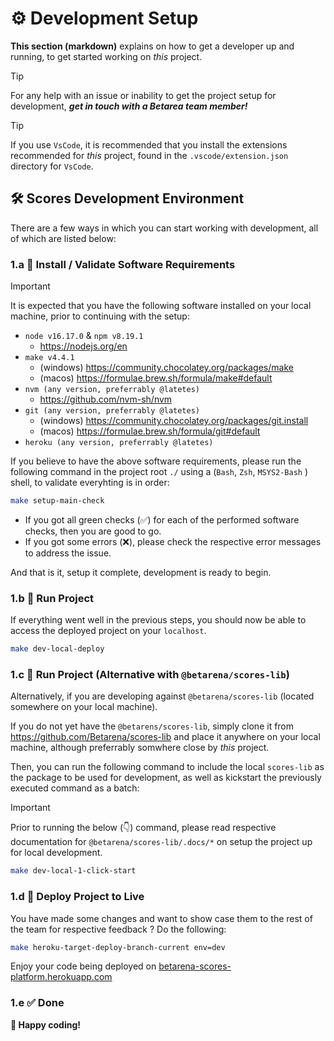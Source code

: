 # ⚙️ Development Setup

**This section (markdown)** explains on how to get a developer up and running, to get started working on _this_ project.

> [!TIP]
> For any help with an issue or inability to get the project setup for development, _**get in touch with a Betarea team member!**_

> [!TIP]
> If you use `VsCode`, it is recommended that you install the extensions recommended for _this_ project, found in the `.vscode/extension.json` directory for `VsCode`.

## 🛠️ Scores Development Environment

There are a few ways in which you can start working with development, all of which are listed below:

### 1.a 🔻 Install / Validate Software Requirements

> [!IMPORTANT]
> It is expected that you have the following software installed on your local machine, prior to continuing with the setup:
> - `node v16.17.0` & `npm v8.19.1`
>   - https://nodejs.org/en
> - `make v4.4.1`
>   - (windows) https://community.chocolatey.org/packages/make
>   - (macos) https://formulae.brew.sh/formula/make#default
> - `nvm (any version, preferrably @latetes)`
>   - https://github.com/nvm-sh/nvm
> - `git (any version, preferrably @latetes)`
>   - (windows) https://community.chocolatey.org/packages/git.install
>   - (macos) https://formulae.brew.sh/formula/git#default
> - `heroku (any version, preferrably @latetes)`

If you believe to have the above software requirements, please run the following command in the project root `./` using a (`Bash`, `Zsh`, `MSYS2-Bash` ) shell, to validate everyhting is in order:

```bash
make setup-main-check
```

- If you got all green checks (✅) for each of the performed software checks, then you are good to go.
- If you got some errors (❌), please check the respective error messages to address the issue.

And that is it, setup it complete, development is ready to begin.

### 1.b 🎡 Run Project

If everything went well in the previous steps, you should now be able to access the deployed project on your `localhost`.

```bash
make dev-local-deploy
```

### 1.c 🎡 Run Project (Alternative with `@betarena/scores-lib`)

Alternatively, if you are developing against `@betarena/scores-lib` (located somewhere on your local machine).

If you do not yet have the `@betarens/scores-lib`, simply clone it from https://github.com/Betarena/scores-lib and place it anywhere on your local machine, although preferrably somwhere close by _this_ project.

Then, you can run the following command to include the local `scores-lib` as the package to be used for development, as well as kickstart the previously executed command as a batch:

> [!IMPORTANT]
> Prior to running the below (👇) command, please read respective documentation for `@betarena/scores-lib/.docs/*` on setup the project up for local development.

```bash
make dev-local-1-click-start
```

### 1.d 🚀 Deploy Project to Live

You have made some changes and want to show case them to the rest of the team for respective feedback ? Do the following:

```bash
make heroku-target-deploy-branch-current env=dev
```

Enjoy your code being deployed on [betarena-scores-platform.herokuapp.com](https://betarena-scores-platform.herokuapp.com/)

### 1.e ✅ Done

**📣 Happy coding!**
